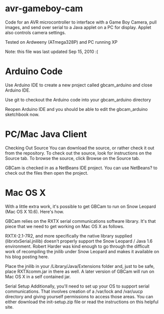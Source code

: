 # avr-gameboy-cam
Code for an AVR microcontroller to interface with a Game Boy Camera, pull images, and send over serial to a Java applet on a PC for display. Applet also controls camera settings.

Tested on Ardweeny (ATmega328P) and PC running XP

Note: this file was last updated Sep 15, 2010 :(

# Arduino Code
Use Arduino IDE to create a new project called gbcam_arduino and close Arduino IDE.

Use git to checkout the Arduino code into your gbcam_arduino directory

Reopen Arduino IDE and you should be able to edit the gbcam_arduino sketchbook now.

# PC/Mac Java Client
Checking Out Source
You can download the source, or rather check it out from the repository. To check out the source,
look for instructions on the Source tab. To browse the source, click Browse on the Source tab.

GBCam is checked in as a NetBeans IDE project. You can use NetBeans? to check out the files then open
the project.

# Mac OS X
With a little extra work, it's possible to get GBCam to run on Snow Leopard (Mac OS X 10.6). Here's how.

GBCam relies on the RXTX serial communications software library. It's that piece that we need to get
working on Mac OS X as follows.

RXTX-2.1-7R2, and more specifically the native library supplied (librxtxSerial.jnilib) doesn't properly 
support the Snow Leopard / Java 1.6 environment. Robert Harder was kind enough to go through the
difficult work of recompiling the jnilib under Snow Leopard and makes it available on his blog posting here.

Place the jnilib in your /Library/Java/Extensions folder and, just to be safe, place RXTXcomm.jar in there
as well. A later version of GBCam will run on Mac OS X in a self contained jar.

Serial Setup
Additionally, you'll need to set up your OS to support serial communications. That involves creation of
a /var/lock and /var/uucp directory and giving yourself permissions to access those areas. You can either 
download the init-setup.zip file or read the instructions on this helpful site.
